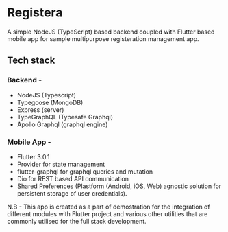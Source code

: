 # Registera

A simple NodeJS (TypeScript) based backend coupled with Flutter based mobile app for sample multipurpose registeration management app.

## Tech stack

### Backend - 
  - NodeJS (Typescript)
  - Typegoose (MongoDB)
  - Express (server)
  - TypeGraphQL (Typesafe Graphql)
  - Apollo Graphql (graphql engine) 

### Mobile App - 
  - Flutter 3.0.1
  - Provider for state management
  - flutter-graphql for graphql queries and mutation 
  - Dio for REST based API communication
  - Shared Preferences (Plastform (Android, iOS, Web) agnostic solution for persistent storage of user credentials).

  N.B - This app is created as a part of demostration for the integration of different modules with Flutter project and various other utilities that are commonly utilised for the full stack development.